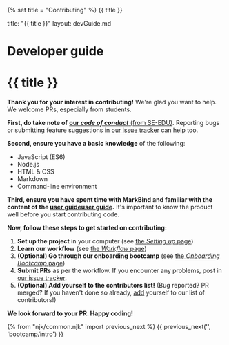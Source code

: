 {% set title = "Contributing" %}
<span id="title" class="d-none">{{ title }}</span>

<frontmatter>
  title: "{{ title }}"
  layout: devGuide.md
</frontmatter>

<h1 class="display-3">Developer guide</h1>

# {{ title }}

<div class="lead">

**Thank you for your interest in contributing!** We're glad you want to help. We welcome PRs, especially from students.
</div>

**First, do take note of** [**our _code of conduct_** (from SE-EDU)](https://se-education.org/guides/guidelines/codeOfConduct.html). Reporting bugs or submitting feature suggestions in [our issue tracker](https://github.com/markbind/markbind) can help too.

**Second, ensure you have a basic knowledge** of the following:

* JavaScript (ES6)
* Node.js
* HTML & CSS
* Markdown
* Command-line environment

**Third, ensure you have spent time with MarkBind and familiar with the content of the <a tags="environment--combined" href="/">user guide</a><a tags="environment--dg" href="https://markbind.org/">user guide</a>.** It's important to know the product well before you start contributing code.

**Now, follow these steps to get started on contributing:**

1. **Set up the project** in your computer (see [the _Setting up_ page](development/settingUp.html))
1. **Learn our workflow** (see [the _Workflow_ page](development/workflow.html))
1. **(Optional) Go through our onboarding bootcamp** (see [the _Onboarding Bootcamp_ page](bootcamp/intro.html))
1. **Submit PRs** as per the workflow. If you encounter any problems, post in [our issue tracker](https://github.com/markbind/markbind/issues).
1. **(Optional) Add yourself to the contributors list!** (Bug reported? PR merged? If you haven't done so already, [add](https://allcontributors.org/docs/en/bot/usage#all-contributors-add) yourself to our list of contributors!)

**We look forward to your PR. Happy coding!**

{% from "njk/common.njk" import previous_next %}
{{ previous_next('', 'bootcamp/intro') }}
